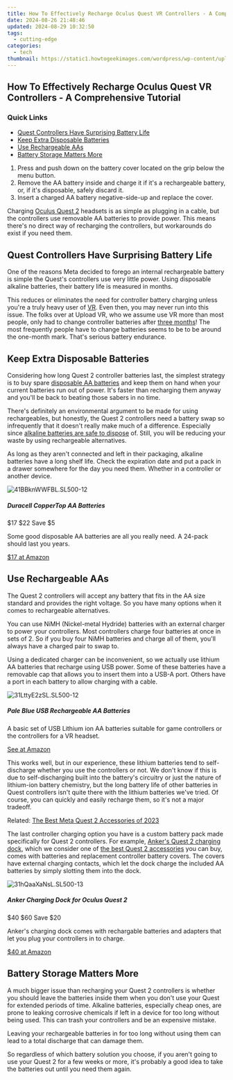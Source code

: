 ```yaml
---
title: How To Effectively Recharge Oculus Quest VR Controllers - A Comprehensive Tutorial
date: 2024-08-26 21:48:46
updated: 2024-08-29 10:32:50
tags:
  - cutting-edge
categories:
  - tech
thumbnail: https://static1.howtogeekimages.com/wordpress/wp-content/uploads/2022/01/shutterstock_2047398938.jpg
---
```


## How To Effectively Recharge Oculus Quest VR Controllers - A Comprehensive Tutorial

### Quick Links

* [Quest Controllers Have Surprising Battery Life](https://android-location.techidaily.com/in-2024-how-to-fake-gps-on-android-without-mock-location-for-your-realme-note-50-drfone-by-drfone-virtual/)
* [Keep Extra Disposable Batteries](https://instagram-video-files.techidaily.com/new-video-twisting-techniques-boost-your-instagram-media-presentation/)
* [Use Rechargeable AAs](https://screen-recording.techidaily.com/new-in-2024-virtual-valor-vault-excelling-with-top-adventures-in-gaming/)
* [Battery Storage Matters More](https://extra-guidance.techidaily.com/2024-approved-optimal-viewing-and-audio-top-webcams-for-podcast-creators/)

1. Press and push down on the battery cover located on the grip below the menu button.
2. Remove the AA battery inside and charge it if it's a rechargeable battery, or, if it's disposable, safely discard it.
3. Insert a charged AA battery negative-side-up and replace the cover.

 Charging [Oculus Quest 2](https://facebook-video-content.techidaily.com/new-2024-approved-easy-guide-to-rectify-ios-and-android-videos-not-sent-by-messenger/) headsets is as simple as plugging in a cable, but the controllers use removable AA batteries to provide power. This means there's no direct way of recharging the controllers, but workarounds do exist if you need them.

##  Quest Controllers Have Surprising Battery Life

 One of the reasons Meta decided to forego an internal rechargeable battery is simple the Quest's controllers use very little power. Using disposable alkaline batteries, their battery life is measured in months.

 This reduces or eliminates the need for controller battery charging unless you're a truly heavy user of [VR](https://vp-tips.techidaily.com/visual-harmony-ios-and-macos-photoviewer-blend/). Even then, you may never run into this issue. The folks over at Upload VR, who we assume use VR more than most people, only had to change controller batteries after [three months](https://uploadvr.com/oculus-quest-2-controller-battery-life/)! The most frequently people have to change batteries seems to be to be around the one-month mark. That's serious battery endurance.

##  Keep Extra Disposable Batteries

 Considering how long Quest 2 controller batteries last, the simplest strategy is to buy spare [disposable AA batteries](https://www.amazon.com/Duracell-CopperTop-Batteries-all-purpose-household/dp/B0035LCFNQ/?tag=htg-v2-7m6en04-20&ascsubtag=UUhtgUeUpU207197&asc%5Frefurl=https%3A%2F%2Fwww.howtogeek.com%2F780930%2Fhow-to-charge-oculus-quest-2-controllers%2F&asc%5Fcampaign=Short-Term) and keep them on hand when your current batteries run out of power. It's faster than recharging them anyway and you'll be back to beating those sabers in no time.

 There's definitely an environmental argument to be made for using rechargeables, but honestly, the Quest 2 controllers need a battery swap so infrequently that it doesn't really make much of a difference. Especially since [alkaline batteries are safe to dispose](https://www.epa.gov/recycle/used-household-batteries) of. Still, you will be reducing your waste by using rechargeable alternatives.

 As long as they aren't connected and left in their packaging, alkaline batteries have a long shelf life. Check the expiration date and put a pack in a drawer somewhere for the day you need them. Whether in a controller or another device.

![41BBknWWFBL._SL500_-12](https://static1.howtogeekimages.com/wordpress/wp-content/uploads/2023/06/41bbknwwfbl-_sl500_-12.jpg) 

#####  Duracell CopperTop AA Batteries

$17 $22 Save $5 

Some good disposable AA batteries are all you really need. A 24-pack should last you years.

[$17 at Amazon](https://www.amazon.com/Duracell-CopperTop-Batteries-all-purpose-household/dp/B0035LCFNQ/) 

##  Use Rechargeable AAs

 The Quest 2 controllers will accept any battery that fits in the AA size standard and provides the right voltage. So you have many options when it comes to rechargeable alternatives.

 You can use NiMH (Nickel-metal Hydride) batteries with an external charger to power your controllers. Most controllers charge four batteries at once in sets of 2\. So if you buy four NiMH batteries and charge all of them, you'll always have a charged pair to swap to.

 Using a dedicated charger can be inconvenient, so we actually use lithium AA batteries that recharge using USB power. Some of these batteries have a removable cap that allows you to insert them into a USB-A port. Others have a port in each battery to allow charging with a cable.

![31LttyE2zSL._SL500_-12](https://static1.howtogeekimages.com/wordpress/wp-content/uploads/2023/06/31lttye2zsl-_sl500_-12.jpg) 

#####  Pale Blue USB Rechargeable AA Batteries

A basic set of USB Lithium ion AA batteries suitable for game controllers or the controllers for a VR headset.

[See at Amazon](https://www.amazon.com/Rechargeable-Batteries-Lithium-Charging-Indicator/dp/B08268F6XN/) 

 This works well, but in our experience, these lithium batteries tend to self-discharge whether you use the controllers or not. We don't know if this is due to self-discharging built into the battery's circuitry or just the nature of lithium-ion battery chemistry, but the long battery life of other batteries in Quest controllers isn't quite there with the lithium batteries we've tried. Of course, you can quickly and easily recharge them, so it's not a major tradeoff.

Related: [The Best Meta Quest 2 Accessories of 2023](https://extra-guidance.techidaily.com/revolutionize-your-designs-incorporating-3d-text-psx-for-2024/) 

 The last controller charging option you have is a custom battery pack made specifically for Quest 2 controllers. For example, [Anker's Quest 2 charging dock](https://www.oculus.com/accessories/anker-charging-dock/), which we consider one of [the best Quest 2 accessories](https://extra-guidance.techidaily.com/revolutionize-your-designs-incorporating-3d-text-psx-for-2024/) you can buy, comes with batteries and replacement controller battery covers. The covers have external charging contacts, which let the dock charge the included AA batteries by simply slotting them into the dock.

![31hQaaXaNsL._SL500_-13](https://static1.howtogeekimages.com/wordpress/wp-content/uploads/2023/06/31hqaaxansl-_sl500_-13.jpg) 

#####  Anker Charging Dock for Oculus Quest 2

$40 $60 Save $20 

Anker's charging dock comes with rechargable batteries and adapters that let you plug your controllers in to charge.

[$40 at Amazon](https://www.amazon.com/Anker-Certified-Controller-Rechargeable-Batteries/dp/B08NDYQSXZ) 

##  Battery Storage Matters More

 A much bigger issue than recharging your Quest 2 controllers is whether you should leave the batteries inside them when you don't use your Quest for extended periods of time. Alkaline batteries, especially cheap ones, are prone to leaking corrosive chemicals if left in a device for too long without being used. This can trash your controllers and be an expensive mistake.

 Leaving your rechargeable batteries in for too long without using them can lead to a total discharge that can damage them.

 So regardless of which battery solution you choose, if you aren't going to use your Quest 2 for a few weeks or more, it's probably a good idea to take the batteries out until you need them again.

<ins class="adsbygoogle"
     style="display:block"
     data-ad-format="autorelaxed"
     data-ad-client="ca-pub-7571918770474297"
     data-ad-slot="1223367746"></ins>



<ins class="adsbygoogle"
     style="display:block"
     data-ad-client="ca-pub-7571918770474297"
     data-ad-slot="8358498916"
     data-ad-format="auto"
     data-full-width-responsive="true"></ins>
